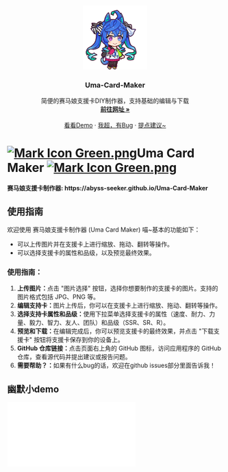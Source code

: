 <!-- PROJECT LOGO -->
<br />
<div align="center">
  <a href= "https://github.com/Abyss-Seeker/Uma-Card-Maker">
    <img src="https://github.com/Abyss-Seeker/Uma-Card-Maker/blob/main/images/random_testing/twinturbochibi.png?raw=true" alt="Logo" width="150" height="150">
  </a>

<h3 align="center">Uma-Card-Maker</h3>

  <p align="center">
    简便的赛马娘支援卡DIY制作器，支持基础的编辑与下载
    <br />
    <a href="https://abyss-seeker.github.io/Uma-Card-Maker/"><strong>前往网址 »</strong></a>
    <br />
    <br />
    <a href="https://www.bilibili.com/video/BV14w4m1X7E5/?share_source=copy_web&vd_source=de419c80501fe01e175379f37aa18368">看看Demo</a>
    ·
    <a href="https://github.com/Abyss-Seeker/Uma-Card-Maker/issues">我超，有Bug</a>
    ·
    <a href="https://github.com/Abyss-Seeker/Uma-Card-Maker/issues">提点建议~</a>
  </p>
</div>

<h1>
    <div>
        <a href="/umamusume/%E6%96%87%E4%BB%B6:Mark_Icon_Green.png" class="image"><img alt="Mark Icon Green.png" src="https://patchwiki.biligame.com/images/umamusume/thumb/0/05/r44f8abaolv827mf4yqk4hkdzy9xju7.png/16px-Mark_Icon_Green.png" decoding="async" width="24" height="27" srcset="https://patchwiki.biligame.com/images/umamusume/thumb/0/05/r44f8abaolv827mf4yqk4hkdzy9xju7.png/24px-Mark_Icon_Green.png 1.5x, https://patchwiki.biligame.com/images/umamusume/0/05/r44f8abaolv827mf4yqk4hkdzy9xju7.png 2x" data-file-width="32" data-file-height="36"></a>Uma Card Maker
        <a href="/umamusume/%E6%96%87%E4%BB%B6:Mark_Icon_Green.png" class="image"><img alt="Mark Icon Green.png" src="https://patchwiki.biligame.com/images/umamusume/thumb/0/05/r44f8abaolv827mf4yqk4hkdzy9xju7.png/16px-Mark_Icon_Green.png" decoding="async" width="24" height="27" srcset="https://patchwiki.biligame.com/images/umamusume/thumb/0/05/r44f8abaolv827mf4yqk4hkdzy9xju7.png/24px-Mark_Icon_Green.png 1.5x, https://patchwiki.biligame.com/images/umamusume/0/05/r44f8abaolv827mf4yqk4hkdzy9xju7.png 2x" data-file-width="32" data-file-height="36"></a>
    </div>
</h1>

<h4>赛马娘支援卡制作器: https://abyss-seeker.github.io/Uma-Card-Maker </h4>
<h2>使用指南</h2>
            <p>
                欢迎使用 赛马娘支援卡制作器 (Uma Card Maker) 喵~基本的功能如下：
                <ul>
                    <li>可以上传图片并在支援卡上进行缩放、拖动、翻转等操作。</li>
                    <li>可以选择支援卡的属性和品级，以及预览最终效果。</li>
                </ul>
            </p>
            <h3>使用指南：</h3>
            <ol>
                <li><strong>上传图片：</strong>点击 "图片选择" 按钮，选择你想要制作的支援卡的图片。支持的图片格式包括 JPG、PNG 等。</li>
                <li><strong>编辑支持卡：</strong>图片上传后，你可以在支援卡上进行缩放、拖动、翻转等操作。</li>
                <li><strong>选择支持卡属性和品级：</strong>使用下拉菜单选择支援卡的属性（速度、耐力、力量、毅力、智力、友人、团队）和品级（SSR、SR、R）。</li>
                <li><strong>预览和下载：</strong>在编辑完成后，你可以预览支援卡的最终效果，并点击 "下载支援卡" 按钮将支援卡保存到你的设备上。</li>
                <li><strong>GitHub 仓库链接：</strong>点击页面右上角的 GitHub 图标，访问应用程序的 GitHub 仓库，查看源代码并提出建议或报告问题。</li>
                <li><strong>需要帮助？：</strong>如果有什么bug的话，欢迎在github issues部分里面告诉我！</li>
            </ol>
<h2>幽默小demo</h2>
<iframe src="//player.bilibili.com/player.html?aid=1104167673&bvid=BV14w4m1X7E5&cid=1533942150&p=1" scrolling="no" border="0" frameborder="no" framespacing="0" allowfullscreen="true"> </iframe>
